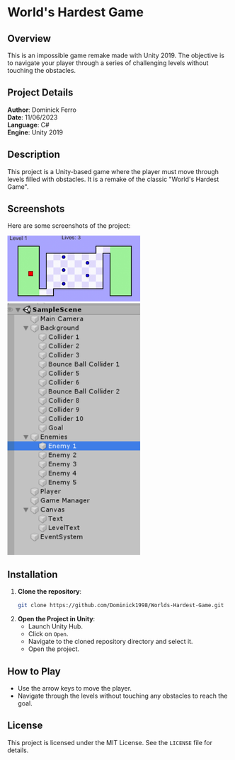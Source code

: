 # World's Hardest Game

## Overview
This is an impossible game remake made with Unity 2019. The objective is to navigate your player through a series of challenging levels without touching the obstacles.

## Project Details
**Author**: Dominick Ferro  
**Date**: 11/06/2023  
**Language**: C#  
**Engine**: Unity 2019  

## Description
This project is a Unity-based game where the player must move through levels filled with obstacles. It is a remake of the classic "World's Hardest Game".

## Screenshots
Here are some screenshots of the project:

<img src="Screenshots/img1.png" width="300"> <br>
<img src="Screenshots/img2.png" width="300">

## Installation
1. **Clone the repository**:
   ```sh
   git clone https://github.com/Dominick1998/Worlds-Hardest-Game.git
   ```
2. **Open the Project in Unity**:
   - Launch Unity Hub.
   - Click on `Open`.
   - Navigate to the cloned repository directory and select it.
   - Open the project.

## How to Play
- Use the arrow keys to move the player.
- Navigate through the levels without touching any obstacles to reach the goal.

## License
This project is licensed under the MIT License. See the `LICENSE` file for details.
